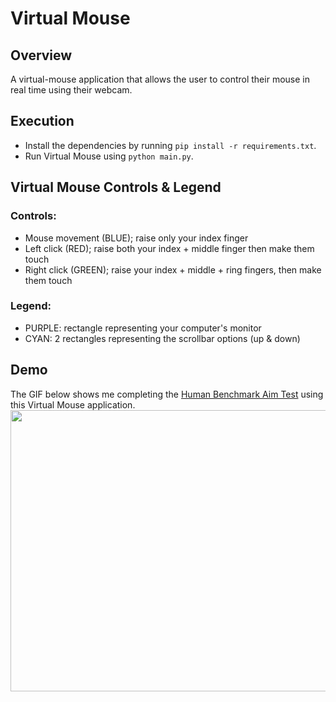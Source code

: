 # Virtual Mouse
## Overview
A virtual-mouse application that allows the user to control their mouse in real time using their webcam.

## Execution
- Install the dependencies by running `pip install -r requirements.txt`.
- Run Virtual Mouse using `python main.py`.

## Virtual Mouse Controls & Legend
### Controls:
- Mouse movement (BLUE); raise only your index finger
- Left click (RED); raise both your index + middle finger then make them touch
- Right click (GREEN); raise your index + middle + ring fingers, then make them touch

### Legend:
- PURPLE: rectangle representing your computer's monitor
- CYAN: 2 rectangles representing the scrollbar options (up & down)

## Demo
The GIF below shows me completing the [Human Benchmark Aim Test](https://humanbenchmark.com/tests/aim) using this Virtual Mouse application. 
</br><img src="./output/sample.gif" width="800" height="450">